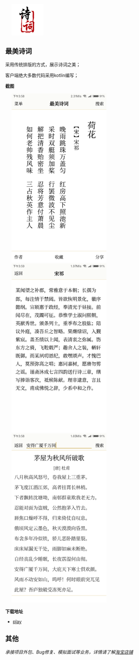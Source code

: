 
<img src="https://github.com/VinsonGuo/android-poetry/blob/master/art/logo.png" width="100" hspace="20" /> <br/>

## 最美诗词

采用传统排版的方式，展示诗词之美；

客户端绝大多数代码采用kotlin编写；

**截图**

<img src="https://github.com/VinsonGuo/android-poetry/raw/master/art/shotscreen1.png" width="300" hspace="20" />
<img src="https://github.com/VinsonGuo/android-poetry/raw/master/art/shotscreen2.png" width="300" hspace="20" />
<img src="https://github.com/VinsonGuo/android-poetry/raw/master/art/shotscreen3.png" width="300" hspace="20" /><br/>

**下载地址**
* [play](https://play.google.com/store/apps/details?id=com.vinsonguo.zmsc)


## 其他

_承接项目外包、Bug修复、模拟面试等业务，详情请了解[淘宝店铺](https://shop502917064.m.taobao.com)_ 
